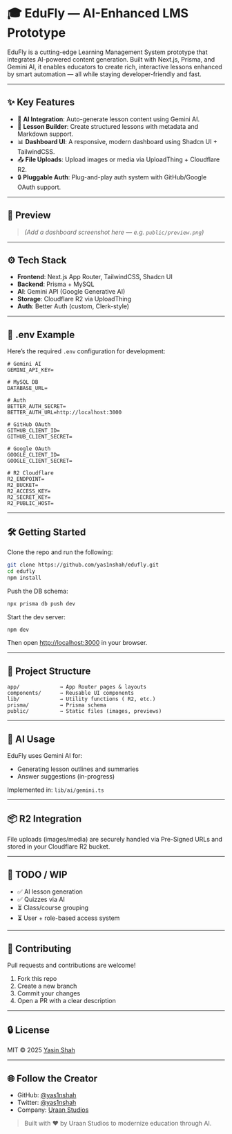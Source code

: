 # 🎓 EduFly — AI-Enhanced LMS Prototype

EduFly is a cutting-edge Learning Management System prototype that integrates AI-powered content generation. Built with Next.js, Prisma, and Gemini AI, it enables educators to create rich, interactive lessons enhanced by smart automation — all while staying developer-friendly and fast.

---

## ✨ Key Features

- 🧠 **AI Integration**: Auto-generate lesson content using Gemini AI.
- 📖 **Lesson Builder**: Create structured lessons with metadata and Markdown support.
- 📊 **Dashboard UI**: A responsive, modern dashboard using Shadcn UI + TailwindCSS.
- 📤 **File Uploads**: Upload images or media via UploadThing + Cloudflare R2.
- 🔒 **Pluggable Auth**: Plug-and-play auth system with GitHub/Google OAuth support.

---

## 📸 Preview

> *(Add a dashboard screenshot here — e.g. `public/preview.png`)*

---

## ⚙️ Tech Stack

- **Frontend**: Next.js App Router, TailwindCSS, Shadcn UI
- **Backend**: Prisma + MySQL
- **AI**: Gemini API (Google Generative AI)
- **Storage**: Cloudflare R2 via UploadThing
- **Auth**: Better Auth (custom, Clerk-style)

---

## 🧪 .env Example

Here’s the required `.env` configuration for development:

```env
# Gemini AI
GEMINI_API_KEY=

# MySQL DB
DATABASE_URL=

# Auth
BETTER_AUTH_SECRET=
BETTER_AUTH_URL=http://localhost:3000

# GitHub OAuth
GITHUB_CLIENT_ID=
GITHUB_CLIENT_SECRET=

# Google OAuth
GOOGLE_CLIENT_ID=
GOOGLE_CLIENT_SECRET=

# R2 Cloudflare
R2_ENDPOINT=
R2_BUCKET=
R2_ACCESS_KEY=
R2_SECRET_KEY=
R2_PUBLIC_HOST=
````

---

## 🛠 Getting Started

Clone the repo and run the following:

```bash
git clone https://github.com/yas1nshah/edufly.git
cd edufly
npm install
```

Push the DB schema:

```bash
npx prisma db push dev
```

Start the dev server:

```bash
npm dev
```

Then open [http://localhost:3000](http://localhost:3000) in your browser.

---

## 🧱 Project Structure

```
app/             → App Router pages & layouts
components/      → Reusable UI components
lib/             → Utility functions ( R2, etc.)
prisma/          → Prisma schema
public/          → Static files (images, previews)
```

---

## 🧠 AI Usage

EduFly uses Gemini AI for:

* Generating lesson outlines and summaries
* Answer suggestions (in-progress)

Implemented in: `lib/ai/gemini.ts`

---

## 📦 R2 Integration

File uploads (images/media) are securely handled via Pre-Signed URLs and stored in your Cloudflare R2 bucket.

---

## 📌 TODO / WIP

* ✅ AI lesson generation
* ✅ Quizzes via AI
* ⏳ Class/course grouping
* ⏳ User + role-based access system

---

## 🤝 Contributing

Pull requests and contributions are welcome!

1. Fork this repo
2. Create a new branch
3. Commit your changes
4. Open a PR with a clear description

---

## 🔒 License

MIT © 2025 [Yasin Shah](https://github.com/yas1nshah)

---

## 🌐 Follow the Creator

* GitHub: [@yas1nshah](https://github.com/yas1nshah)
* Twitter: [@yas1nshah](https://twitter.com/yas1nshah)
* Company: [Uraan Studios](https://uraanstudios.com)

> Built with ❤️ by Uraan Studios to modernize education through AI.

```
